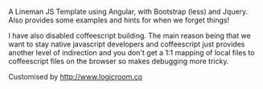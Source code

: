 A Lineman JS Template using Angular, with Bootstrap (less) and Jquery. Also provides some examples and hints for when we forget things!

I have also disabled coffeescript building. The main reason being that we want to stay native javascript developers and coffeescript just provides another level of indirection and you don't get a 1:1 mapping of local files to coffeescript files on the browser so makes debugging more tricky.

Customised by http://www.logicroom.co
